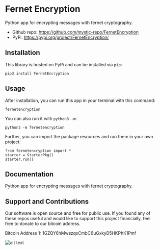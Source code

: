 # Fernet Encryption
Python app for encrypting messages with fernet cryptography.
* Github repo: https://github.com/mystic-repo/FernetEncryption
* PyPi: https://pypi.org/project/FernetEncryption/

## Installation
This library is hosted on PyPi and can be installed via ```pip```:
```
pip3 install FernetEncryption
```

## Usage
After installation, you can run this app in your terminal with this command:
```
fernetencryption
```
You can also run it with ```python3 -m```:
```
python3 -m fernetencryption
```
Further, you can import the package resources and run them in your own project:
```
from fernetencryption import *
starter = StarterPkg()
starter.run()
```

## Documentation
Python app for encrypting messages with fernet cryptography.

## Support and Contributions
Our software is open source and free for public use. If you found any of these repos useful and would like to support this project financially, feel free to donate to our bitcoin address.

Bitcoin Address 1: 1GZQY6hMwszqxCmbC6uGxkyD5HKPhK1Pmf

![alt text](https://github.com/mystic-repo/BitcoinAddresses/blob/master/btcaddr1.png?raw=true)
